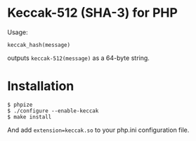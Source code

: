 Keccak-512 (SHA-3) for PHP
==========================

Usage:

    keccak_hash(message)

outputs `keccak-512(message)` as a 64-byte string.

Installation
============

    $ phpize
    $ ./configure --enable-keccak
    $ make install

And add `extension=keccak.so` to your php.ini configuration file.
